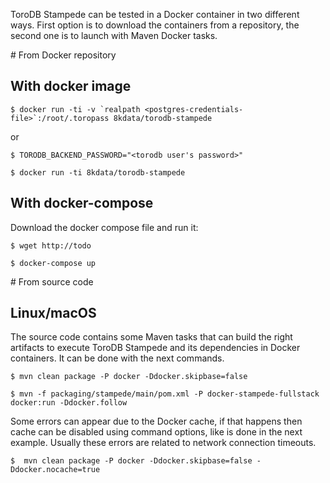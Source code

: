ToroDB Stampede can be tested in a Docker container in two different ways. First option is to download the containers from a repository, the second one is to launch with Maven Docker tasks.

# From Docker repository

## With docker image

```
$ docker run -ti -v `realpath <postgres-credentials-file>`:/root/.toropass 8kdata/torodb-stampede
```

or

```
$ TORODB_BACKEND_PASSWORD="<torodb user's password>"

$ docker run -ti 8kdata/torodb-stampede
```

## With docker-compose

Download the docker compose file and run it:

```
$ wget http://todo

$ docker-compose up
```

# From source code

## Linux/macOS

The source code contains some Maven tasks that can build the right artifacts to execute ToroDB Stampede and its dependencies in Docker containers. It can be done with the next commands.

```
$ mvn clean package -P docker -Ddocker.skipbase=false

$ mvn -f packaging/stampede/main/pom.xml -P docker-stampede-fullstack docker:run -Ddocker.follow
```

Some errors can appear due to the Docker cache, if that happens then cache can be disabled using command options, like is done in the next example. Usually these errors are related to network connection timeouts.

```
$  mvn clean package -P docker -Ddocker.skipbase=false -Ddocker.nocache=true
```
